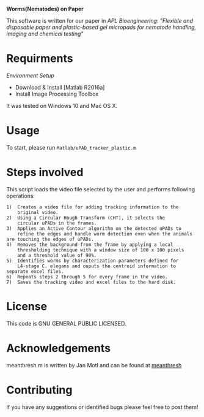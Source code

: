 **Worms(Nematodes) on Paper**

This software is written for our paper in *APL Bioengineering*:
*"Flexible and disposable paper and plastic-based gel micropads for nematode handling, imaging and chemical testing"*

Requirments
===========

*Environment Setup*

-   Download & Install [Matlab R2016a]
-   Install Image Processing Toolbox

It was tested on Windows 10 and Mac OS X.

Usage
=====

To start, please run `Matlab/uPAD_tracker_plastic.m`

Steps involved
==============
This script loads the video file selected by the user and performs 
following operations:

    1)  Creates a video file for adding tracking information to the
        original video.
    2)  Using a Circular Hough Transform (CHT), it selects the
        circular uPADs in the frames.
    3)  Applies an Active Contour algorithm on the detected uPADs to
        refine the edges and handle worm detection even when the animals are touching the edges of uPADs.
    4)  Removes the background from the frame by applying a local
        thresholding technique with a window size of 100 x 100 pixels 
        and a threshold value of 90%.
    5)  Identifies worms by characterization parameters defined for 
        L4-stage C. elegans and ouputs the centroid information to separate excel files.
    6)  Repeats steps 2 through 5 for every frame in the video.
    7)  Saves the tracking video and excel files to the hard disk.


License
=======

This code is GNU GENERAL PUBLIC LICENSED.


Acknowledgements
================
meanthresh.m is written by Jan Motl and can be found at [meanthresh] 

Contributing
============

If you have any suggestions or identified bugs please feel free to post
them!

  [Matlab]: https://www.mathworks.com/downloads/
  [meanthresh]: https://www.mathworks.com/matlabcentral/fileexchange/41787-meanthresh-local-image-thresholding?focused=3783566&tab=function 
